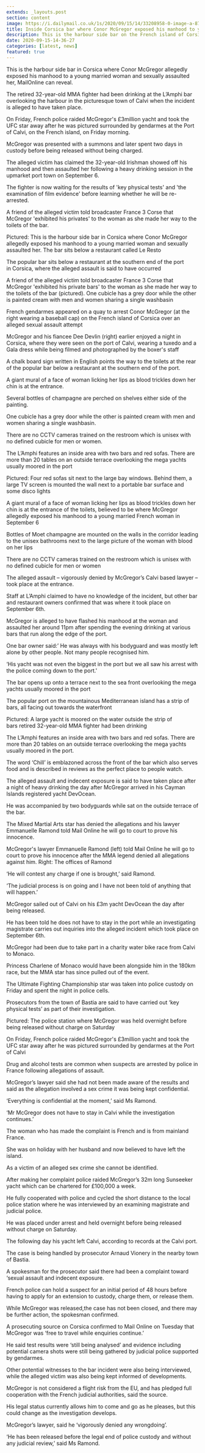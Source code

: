```yaml
---
extends: _layouts.post
section: content
image: https://i.dailymail.co.uk/1s/2020/09/15/14/33208958-0-image-a-87_1600176782344.jpg 
title: Inside Corsica bar where Conor McGregor exposed his manhood to young married woman 
description: This is the harbour side bar on the French island of Corsica where Conor McGregor allegedly exposed his manhood to a young married woman and sexually assaulted her, MailOnline can reveal. 
date: 2020-09-15-14-36-27 
categories: [latest, news] 
featured: true 
--- 
```

This is the harbour side bar in Corsica where Conor McGregor allegedly exposed his manhood to a young married woman and sexually assaulted her, MailOnline can reveal.

The retired 32-year-old MMA fighter had been drinking at the L’Amphi bar overlooking the harbour in the picturesque town of Calvi when the incident is alleged to have taken place.

On Friday, French police raided McGregor's £3million yacht and took the UFC star away after he was pictured surrounded by gendarmes at the Port of Calvi, on the French island, on Friday morning.

McGregor was presented with a summons and later spent two days in custody before being released without being charged. 

The alleged victim has claimed the 32-year-old Irishman showed off his manhood and then assaulted her following a heavy drinking session in the upmarket port town on September 6.     

The fighter is now waiting for the results of 'key physical tests' and 'the examination of film evidence' before learning whether he will be re-arrested.

A friend of the alleged victim told broadcaster France 3 Corse that McGregor 'exhibited his privates' to the woman as she made her way to the toilets of the bar. 

Pictured: This is the harbour side bar in Corsica where Conor McGregor allegedly exposed his manhood to a young married woman and sexually assaulted her. The bar sits below a restaurant called Le Resto

The popular bar sits below a restaurant at the southern end of the port in Corsica, where the alleged assault is said to have occurred

A friend of the alleged victim told broadcaster France 3 Corse that McGregor 'exhibited his private bars' to the woman as she made her way to the toilets of the bar (pictured). One cubicle has a grey door while the other is painted cream with men and women sharing a single washbasin

French gendarmes appeared on a quay to arrest Conor McGregor (at the right wearing a baseball cap) on the French island of Corsica over an alleged sexual assault attempt  

McGregor and his fiancee Dee Devlin (right) earlier enjoyed a night in Corsica, where they were seen on the port of Calvi, wearing a tuxedo and a Gala dress while being filmed and photographed by the boxer's staff

A chalk board sign written in English points the way to the toilets at the rear of the popular bar below a restaurant at the southern end of the port.

A giant mural of a face of woman licking her lips as blood trickles down her chin is at the entrance.

Several bottles of champagne are perched on shelves either side of the painting.

One cubicle has a grey door while the other is painted cream with men and women sharing a single washbasin.

There are no CCTV cameras trained on the restroom which is unisex with no defined cubicle for men or women.

The L’Amphi features an inside area with two bars and red sofas. There are more than 20 tables on an outside terrace overlooking the mega yachts usually moored in the port

Pictured: Four red sofas sit next to the large bay windows. Behind them, a large TV screen is mounted the wall next to a portable bar surface and some disco lights

A giant mural of a face of woman licking her lips as blood trickles down her chin is at the entrance of the toilets, believed to be where McGregor allegedly exposed his manhood to a young married French woman in September 6

Bottles of Moet champagne are mounted on the walls in the corridor leading to the unisex bathrooms next to the large picture of the woman with blood on her lips

There are no CCTV cameras trained on the restroom which is unisex with no defined cubicle for men or women

The alleged assault – vigorously denied by McGregor’s Calvi based lawyer – took place at the entrance.

Staff at L’Amphi claimed to have no knowledge of the incident, but other bar and restaurant owners confirmed that was where it took place on September 6th.

McGregor is alleged to have flashed his manhood at the woman and assaulted her around 11pm after spending the evening drinking at various bars that run along the edge of the port.

One bar owner said:’ He was always with his bodyguard and was mostly left alone by other people. Not many people recognised him.

‘His yacht was not even the biggest in the port but we all saw his arrest with the police coming down to the port.' 

The bar opens up onto a terrace next to the sea front overlooking the mega yachts usually moored in the port

The popular port on the mountainous Mediterranean island has a strip of bars, all facing out towards the waterfront

Pictured: A large yacht is moored on the water outside the strip of bars retired 32-year-old MMA fighter had been drinking

The L’Amphi features an inside area with two bars and red sofas. There are more than 20 tables on an outside terrace overlooking the mega yachts usually moored in the port.

The word ‘Chill’ is emblazoned across the front of the bar which also serves food and is described in reviews as the perfect place to people watch.

The alleged assault and indecent exposure is said to have taken place after a night of heavy drinking the day after McGregor arrived in his Cayman Islands registered yacht DevOcean.

He was accompanied by two bodyguards while sat on the outside terrace of the bar.

The Mixed Martial Arts star has denied the allegations and his lawyer Emmanuelle Ramond told Mail Online he will go to court to prove his innocence.

McGregor's lawyer Emmanuelle Ramond (left) told Mail Online he will go to court to prove his innocence after the MMA legend denied all allegations against him. Right: The offices of Ramond

‘He will contest any charge if one is brought,’ said Ramond.

‘The judicial process is on going and I have not been told of anything that will happen.’

McGregor sailed out of Calvi on his £3m yacht DevOcean the day after being released.

He has been told he does not have to stay in the port while an investigating magistrate carries out inquiries into the alleged incident which took place on September 6th.

McGregor had been due to take part in a charity water bike race from Calvi to Monaco.

Princess Charlene of Monaco would have been alongside him in the 180km race, but the MMA star has since pulled out of the event.

The Ultimate Fighting Championship star was taken into police custody on Friday and spent the night in police cells.

Prosecutors from the town of Bastia are said to have carried out ‘key physical tests’ as part of their investigation.

Pictured: The police station where McGregor was held overnight before being released without charge on Saturday

On Friday, French police raided McGregor's £3million yacht and took the UFC star away after he was pictured surrounded by gendarmes at the Port of Calvi

Drug and alcohol tests are common when suspects are arrested by police in France following allegations of assault.

McGregor’s lawyer said she had not been made aware of the results and said as the allegation involved a sex crime it was being kept confidential.

‘Everything is confidential at the moment,’ said Ms Ramond.

‘Mr McGregor does not have to stay in Calvi while the investigation continues.’

The woman who has made the complaint is French and is from mainland France.

She was on holiday with her husband and now believed to have left the island.

As a victim of an alleged sex crime she cannot be identified.

After making her complaint police raided McGregor’s 32m long Sunseeker yacht which can be chartered for £100,000 a week.

He fully cooperated with police and cycled the short distance to the local police station where he was interviewed by an examining magistrate and judicial police.

He was placed under arrest and held overnight before being released without charge on Saturday.

The following day his yacht left Calvi, according to records at the Calvi port.

The case is being handled by prosecutor Arnaud Vionery in the nearby town of Bastia.

A spokesman for the prosecutor said there had been a complaint toward ‘sexual assault and indecent exposure.

French police can hold a suspect for an initial period of 48 hours before having to apply for an extension to custody, charge them, or release them.

While McGregor was released,the case has not been closed, and there may be further action, the spokesman confirmed.

A prosecuting source on Corsica confirmed to Mail Online on Tuesday that McGregor was ‘free to travel while enquiries continue.’

He said test results were ‘still being analysed’ and evidence including potential camera shots were still being gathered by judicial police supported by gendarmes.

Other potential witnesses to the bar incident were also being interviewed, while the alleged victim was also being kept informed of developments.

McGregor is not considered a flight risk from the EU, and has pledged full cooperation with the French judicial authorities, said the source.

His legal status currently allows him to come and go as he pleases, but this could change as the investigation develops.

McGregor’s lawyer, said he ‘vigorously denied any wrongdoing’.

‘He has been released before the legal end of police custody and without any judicial review,’ said Ms Ramond.

